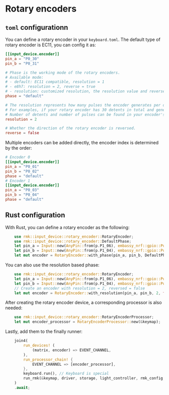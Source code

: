 # Rotary encoders

## `toml` configurationn

You can define a rotary encoder in your `keyboard.toml`. The default type of rotary encoder is EC11, you can config it as:

```toml
[[input_device.encoder]]
pin_a = "P0_30"
pin_b = "P0_31"

# Phase is the working mode of the rotary encoders.
# Available mode: 
# - default: EC11 compatible, resolution = 1
# - e8h7: resolution = 2, reverse = true
# - resolution: customized resolution, the resolution value and reverse should be specified later
phase = "default" 

# The resolution represents how many pulses the encoder generates per detent.
# For examples, if your rotary encoder has 30 detents in total and generates 15 pulses per 360 degree rotation, then the resolution = 30/15 = 2.
# Number of detents and number of pulses can be found in your encoder's datasheet
resolution = 2

# Whether the direction of the rotary encoder is reversed.
reverse = false
```

Multiple encoders can be added directly, the encoder index is determined by the order:

```toml
# Encoder 0
[[input_device.encoder]]
pin_a = "P0_01"
pin_b = "P0_02"
phase = "default" 
# Encoder 1
[[input_device.encoder]]
pin_a = "P0_03"
pin_b = "P0_04"
phase = "default" 
```

## Rust configuration

With Rust, you can define a rotary encoder as the following:

```rust
    use rmk::input_device::rotary_encoder::RotaryEncoder;
    use rmk::input_device::rotary_encoder::DefaultPhase;
    let pin_a = Input::new(AnyPin::from(p.P1_06), embassy_nrf::gpio::Pull::None);
    let pin_b = Input::new(AnyPin::from(p.P1_04), embassy_nrf::gpio::Pull::None);
    let mut encoder = RotaryEncoder::with_phase(pin_a, pin_b, DefaultPhase, encoder_id);
```

You can also use the resolution based phase:

```rust
    use rmk::input_device::rotary_encoder::RotaryEncoder;
    let pin_a = Input::new(AnyPin::from(p.P1_06), embassy_nrf::gpio::Pull::None);
    let pin_b = Input::new(AnyPin::from(p.P1_04), embassy_nrf::gpio::Pull::None);
    // Create an encoder with resolution = 2, reversed = false
    let mut encoder = RotaryEncoder::with_resolution(pin_a, pin_b, 2, false, encoder_id)
```

After creating the rotary encoder device, a corresponding processor is also needed:

```rust
    use rmk::input_device::rotary_encoder::RotaryEncoderProcessor;
    let mut encoder_processor = RotaryEncoderProcessor::new(&keymap);
```

Lastly, add them to the finally runner:

```rust
    join4(
        run_devices! (
            (matrix, encoder) => EVENT_CHANNEL,
        ),
        run_processor_chain! {
            EVENT_CHANNEL => [encoder_processor],
        },
        keyboard.run(), // Keyboard is special
        run_rmk(&keymap, driver, storage, light_controller, rmk_config, sd),
    )
    .await;
```